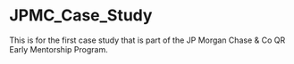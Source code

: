 # JPMC_Case_Study

This is for the first case study that is part of the JP Morgan Chase & Co QR Early Mentorship Program. 
